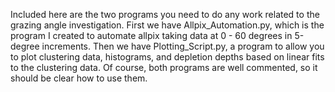 Included here are the two programs you need to do any work related to the grazing angle investigation. First we have Allpix_Automation.py, which is the program I created to automate allpix taking data at 0 - 60 degrees in 5-degree increments. Then we have Plotting_Script.py, a program to allow you to plot clustering data, histograms, and depletion depths based on linear fits to the clustering data. Of course, both programs are well commented, so it should be clear how to use them.